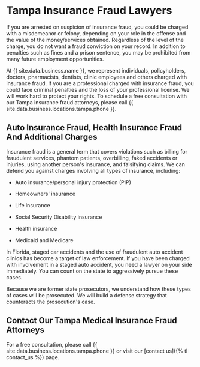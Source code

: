# Tampa Insurance Fraud Lawyers

If you are arrested on suspicion of insurance fraud, you could be charged with a misdemeanor or felony, depending on your role in the offense and the value of the money/services obtained. Regardless of the level of the charge, you do not want a fraud conviction on your record. In addition to penalties such as fines and a prison sentence, you may be prohibited from many future employment opportunities.

At {{ site.data.business.name }}, we represent individuals, policyholders, doctors, pharmacists, dentists, clinic employees and others charged with insurance fraud. If you are a professional charged with insurance fraud, you could face criminal penalties and the loss of your professional license. We will work hard to protect your rights. To schedule a free consultation with our Tampa insurance fraud attorneys, please call {{ site.data.business.locations.tampa.phone }}.

## Auto Insurance Fraud, Health Insurance Fraud And Additional Charges

Insurance fraud is a general term that covers violations such as billing for fraudulent services, phantom patients, overbilling, faked accidents or injuries, using another person's insurance, and falsifying claims. We can defend you against charges involving all types of insurance, including:

* Auto insurance/personal injury protection (PIP)

* Homeowners' insurance

* Life insurance

* Social Security Disability insurance

* Health insurance

* Medicaid and Medicare

In Florida, staged car accidents and the use of fraudulent auto accident clinics has become a target of law enforcement. If you have been charged with involvement in a staged auto accident, you need a lawyer on your side immediately. You can count on the state to aggressively pursue these cases.

Because we are former state prosecutors, we understand how these types of cases will be prosecuted. We will build a defense strategy that counteracts the prosecution's case.

## Contact Our Tampa Medical Insurance Fraud Attorneys

For a free consultation, please call {{ site.data.business.locations.tampa.phone }} or visit our [contact us]({% tl contact_us %}) page.